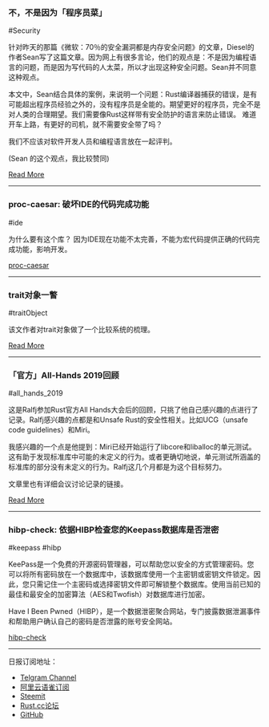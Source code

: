 ### 不，不是因为「程序员菜」

#Security

针对昨天的那篇《微软：70％的安全漏洞都是内存安全问题》的文章，Diesel的作者Sean写了这篇文章。因为网上有很多言论，他们的观点是：不是因为编程语言的问题，而是因为写代码的人太菜，所以才出现这种安全问题。Sean并不同意这种观点。

本文中，Sean结合具体的案例，来说明一个问题：Rust编译器捕获的错误，是有可能超出程序员经验之外的，没有程序员是全能的。期望更好的程序员，完全不是对人类的合理期望。我们需要像Rust这样带有安全防护的语言来防止错误。 难道开车上路，有更好的司机，就不需要安全带了吗？

我们不应该对软件开发人员和编程语言放在一起评判。

(Sean 的这个观点，我比较赞同)

[Read More](https://medium.com/@sgrif/no-the-problem-isnt-bad-coders-ed4347810270)

---

### proc-caesar: 破坏IDE的代码完成功能

#ide

为什么要有这个库？ 因为IDE现在功能不太完善，不能为宏代码提供正确的代码完成功能，影响开发。

[proc-caesar](https://github.com/matklad/proc-caesar)

---

### trait对象一瞥

#traitObject

该文作者对trait对象做了一个比较系统的梳理。

[Read More](https://tratt.net/laurie/blog/entries/a_quick_look_at_trait_objects_in_rust.html)

---

### 「官方」All-Hands 2019回顾

#all_hands_2019

这是Ralfj参加Rust官方All Hands大会后的回顾，只挑了他自己感兴趣的点进行了记录。Ralfj感兴趣的点都是和Unsafe Rust的安全性相关。比如UCG（unsafe code guidelines）和Miri。

我感兴趣的一个点是他提到：Miri已经开始运行了libcore和liballoc的单元测试。这有助于发现标准库中可能的未定义的行为。或者更确切地说，单元测试所涵盖的标准库的部分没有未定义的行为。Ralfj这几个月都是为这个目标努力。

文章里也有详细会议讨论记录的链接。

[Read More](https://www.ralfj.de/blog/2019/02/12/all-hands-recap.html)

---

### hibp-check: 依据HIBP检查您的Keepass数据库是否泄密

#keepass #hibp

KeePass是一个免费的开源密码管理器，可以帮助您以安全的方式管理密码。您可以将所有密码放在一个数据库中，该数据库使用一个主密钥或密钥文件锁定。因此，您只需记住一个主密码或选择密钥文件即可解锁整个数据库。使用当前已知的最佳和最安全的加密算法（AES和Twofish）对数据库进行加密。

Have I Been Pwned（HIBP），是一个数据泄密聚合网站，专门披露数据泄漏事件和帮助用户确认自己的密码是否泄露的账号安全网站。

[hibp-check](https://github.com/samueltardieu/hibp-check)

---

日报订阅地址：

- [Telgram Channel](https://t.me/rust_daily_news )
- [阿里云语雀订阅](https://www.yuque.com/chaosbot/rustnews)
- [Steemit](https://steemit.com/@blackanger)
- [Rust.cc论坛](https://rust.cc)
- [GitHub](https://github.com/RustStudy/rust_daily_news)